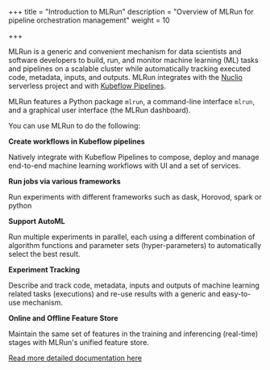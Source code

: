 +++
title = "Introduction to MLRun"
description = "Overview of MLRun for pipeline orchestration management"
weight = 10
                    
+++


MLRun is a generic and convenient mechanism for data scientists and software developers to build, run, and monitor machine learning (ML) tasks and pipelines on a scalable cluster while automatically tracking executed code, metadata, inputs, and outputs. MLRun integrates with the [Nuclio](https://nuclio.io) serverless project and with [Kubeflow Pipelines](https://github.com/kubeflow/pipelines).

MLRun features a Python package `mlrun`, a command-line interface `mlrun`, and a graphical user interface (the MLRun dashboard).

You can use MLRun to do the following:

**Create workflows in Kubeflow pipelines**

Natively integrate with Kubeflow Pipelines to compose, deploy and manage end-to-end machine learning workflows with UI and a set of services.

**Run jobs via various frameworks**

Run experiments with different frameworks such as dask, Horovod, spark or python

**Support AutoML**

Run multiple experiments in parallel, each using a different combination of algorithm functions and parameter sets (hyper-parameters) to automatically select the best result.

**Experiment Tracking**

Describe and track code, metadata, inputs and outputs of machine learning related tasks (executions) and re-use results with a generic and easy-to-use mechanism.

**Online and Offline Feature Store**

Maintain the same set of features in the training and inferencing (real-time) stages with MLRun's unified feature store.

[Read more detailed documentation here](https://docs.mlrun.org/en/latest/)

